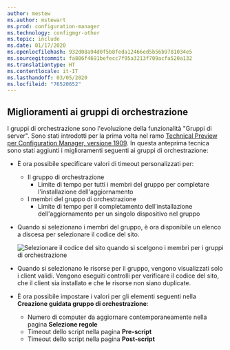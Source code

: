 ```yaml
---
author: mestew
ms.author: mstewart
ms.prod: configuration-manager
ms.technology: configmgr-other
ms.topic: include
ms.date: 01/17/2020
ms.openlocfilehash: 932d08a94d0f5b8feda12466ed5b56b9781034e5
ms.sourcegitcommit: fa806f4691befecc7f95a3213f709acfa520a132
ms.translationtype: HT
ms.contentlocale: it-IT
ms.lasthandoff: 03/05/2020
ms.locfileid: "76520652"
---
```

## <a name="bkmk_orch"></a> Miglioramenti ai gruppi di orchestrazione
<!--3098816-->

I gruppi di orchestrazione sono l'evoluzione della funzionalità "Gruppi di server". Sono stati introdotti per la prima volta nel ramo [Technical Preview per Configuration Manager, versione 1909](/configmgr/core/get-started/2019/technical-preview-1909). In questa anteprima tecnica sono stati aggiunti i miglioramenti seguenti ai gruppi di orchestrazione:

- È ora possibile specificare valori di timeout personalizzati per:
  - Il gruppo di orchestrazione
    - Limite di tempo per tutti i membri del gruppo per completare l'installazione dell'aggiornamento
   - I membri del gruppo di orchestrazione
     - Limite di tempo per il completamento dell'installazione dell'aggiornamento per un singolo dispositivo nel gruppo

- Quando si selezionano i membri del gruppo, è ora disponibile un elenco a discesa per selezionare il codice del sito.

   ![Selezionare il codice del sito quando si scelgono i membri per i gruppi di orchestrazione](../../media/3098816-orchestration-groups-site-code.png)

- Quando si selezionano le risorse per il gruppo, vengono visualizzati solo i client validi. Vengono eseguiti controlli per verificare il codice del sito, che il client sia installato e che le risorse non siano duplicate.

- È ora possibile impostare i valori per gli elementi seguenti nella **Creazione guidata gruppo di orchestrazione**:
    - Numero di computer da aggiornare contemporaneamente nella pagina **Selezione regole**
    - Timeout dello script nella pagina **Pre-script**
    - Timeout dello script nella pagina **Post-script**




